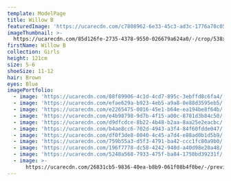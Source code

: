 ```yaml
---
template: ModelPage
title: Willow B
featuredImage: 'https://ucarecdn.com/c7808962-6e33-45c3-ad3c-1776a70c0525/'
imageThumbnail: >-
  https://ucarecdn.com/85d126fe-2735-4378-9550-026679a624a0/-/crop/538x688/443,0/-/preview/
firstName: Willow B
collection: Girls
height: 121cm
size: 5-6
shoeSize: 11-12
hair: Brown
eyes: Blue
imagePortfolio:
  - image: 'https://ucarecdn.com/08f89906-4c1d-4cd7-895c-3ebffd8c6fa4/'
  - image: 'https://ucarecdn.com/efae629a-b923-4eb5-a9a8-0e88d3595eb5/'
  - image: 'https://ucarecdn.com/e2265475-0016-45e1-b64e-ea194be8f64b/'
  - image: 'https://ucarecdn.com/e4b98798-9d7b-4f15-a00c-8781d3b84c50/'
  - image: 'https://ucarecdn.com/d9dfcdce-8b22-4b48-b2aa-8aa25e2eacbc/'
  - image: 'https://ucarecdn.com/b4ae8cc6-702d-4943-a3f4-84f60fdde047/'
  - image: 'https://ucarecdn.com/df0f3de8-0040-4c45-a7d4-e88ad0b1d5b9/'
  - image: 'https://ucarecdn.com/759b55a3-d5f3-4791-ba42-ccc1fc80a9b0/'
  - image: 'https://ucarecdn.com/196f7778-dc58-4242-940d-a40d98e20a48/'
  - image: 'https://ucarecdn.com/5248a568-7933-475f-ba84-1750bd39231f/'
  - image: >-
      https://ucarecdn.com/26831cb5-9836-40ea-b8b9-061f08b4f0be/-/preview/-/rotate/90/
---
```


